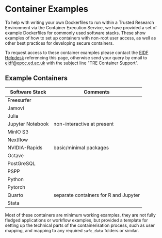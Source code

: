 # Container Examples

To help with writing your own Dockerfiles to run within a Trusted Research Environment via the Container Execution Service, we have provided a set of example Dockerfiles for commonly used software stacks. These show examples of how to set up containers with non-root user access, as well as other best practices for developing secure containers.

To request access to these container examples please contact the [EIDF Helpdesk](https://portal.eidf.ac.uk/queries/submit) referencing this page, otherwise send your query by email to [eidf@epcc.ed.ac.uk](mailto:eidf@epcc.ed.ac.uk) with the subject line "TRE Container Support". 

## Example Containers

| Software Stack   |   Comments |
| ---------------  |   -------- |
| Freesurfer       |            |
| Jamovi           |            |
| Julia            |   |
| Jupyter Notebook | non-interactive at present |
| MinIO S3         |  |
| Nextflow         |  |
| NVIDIA-Rapids    |  basic/minimal packages |
| Octave           |  |
| PostGreSQL       |  |
| PSPP             |  |
| Python           |  |
| Pytorch          |  |
| Quarto           | separate containers for R and Jupyter |
| Stata            |

Most of these containers are minimum working examples, they are not fully fledged applications or workflow examples, but provided a template for setting up the technical parts of the containerisation process, such as user mapping, and mapping to any required `safe_data` folders or similar.
